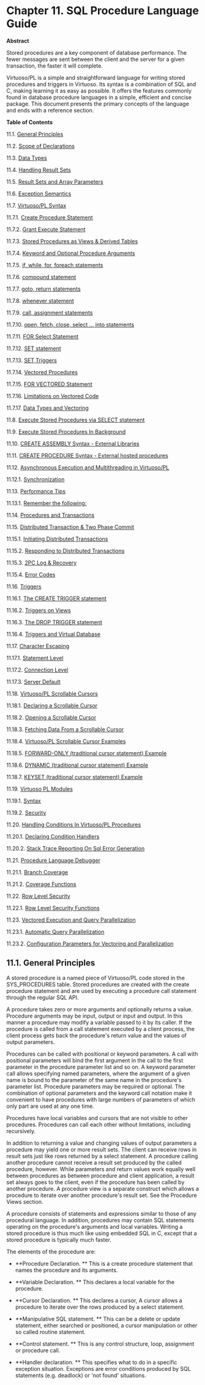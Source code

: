 <div>

<div>

<div>

<div>

# Chapter 11. SQL Procedure Language Guide

</div>

<div>

<div>

**Abstract**

Stored procedures are a key component of database performance. The fewer
messages are sent between the client and the server for a given
transaction, the faster it will complete.

Virtuoso/PL is a simple and straightforward language for writing stored
procedures and triggers in Virtuoso. Its syntax is a combination of SQL
and C, making learning it as easy as possible. It offers the features
commonly found in database procedure languages in a simple, efficient
and concise package. This document presents the primary concepts of the
language and ends with a reference section.

</div>

</div>

</div>

</div>

<div>

**Table of Contents**

<span class="section">11.1. [General
Principles](ch-sqlprocedures.html#generalprinciples)</span>

<span class="section">11.2. [Scope of
Declarations](scopeofdeclaration.html)</span>

<span class="section">11.3. [Data Types](sqlpldatatypes.html)</span>

<span class="section">11.4. [Handling Result
Sets](resultsets.html)</span>

<span class="section">11.5. [Result Sets and Array
Parameters](arrays.html)</span>

<span class="section">11.6. [Exception
Semantics](exceptions.html)</span>

<span class="section">11.7. [Virtuoso/PL Syntax](plref.html)</span>

<span class="section">11.7.1. [Create Procedure
Statement](plref.html#createprocstmt)</span>

<span class="section">11.7.2. [Grant Execute
Statement](grantprocstmt.html)</span>

<span class="section">11.7.3. [Stored Procedures as Views & Derived
Tables](spasviewsandtablespl.html)</span>

<span class="section">11.7.4. [Keyword and Optional Procedure
Arguments](kwds.html)</span>

<span class="section">11.7.5. [if, while, for, foreach
statements](whilestmt.html)</span>

<span class="section">11.7.6. [compound
statement](compoundstmts.html)</span>

<span class="section">11.7.7. [goto, return
statements](gotortnstmts.html)</span>

<span class="section">11.7.8. [whenever
statement](wheneverstmt.html)</span>

<span class="section">11.7.9. [call, assignment
statements](callassignstmt.html)</span>

<span class="section">11.7.10. [open, fetch, close, select ... into
statements](openfetchetcintostmts.html)</span>

<span class="section">11.7.11. [FOR Select
Statement](forstmt.html)</span>

<span class="section">11.7.12. [SET statement](setstmt_01.html)</span>

<span class="section">11.7.13. [SET Triggers](settriggers.html)</span>

<span class="section">11.7.14. [Vectored
Procedures](vectoredprocedure.html)</span>

<span class="section">11.7.15. [FOR VECTORED
Statement](forvectorestatement.html)</span>

<span class="section">11.7.16. [Limitations on Vectored
Code](limitonvectorecode.html)</span>

<span class="section">11.7.17. [Data Types and
Vectoring](datatypesandvectoring.html)</span>

<span class="section">11.8. [Execute Stored Procedures via SELECT
statement](execsqlprocselect.html)</span>

<span class="section">11.9. [Execute Stored Procedures In
Background](execsqlprocfork.html)</span>

<span class="section">11.10. [CREATE ASSEMBLY Syntax - External
Libraries](createassembly.html)</span>

<span class="section">11.11. [CREATE PROCEDURE Syntax - External hosted
procedures](createexthostproc.html)</span>

<span class="section">11.12. [Asynchronous Execution and Multithreading
in Virtuoso/PL](asyncexecmultithread.html)</span>

<span class="section">11.12.1.
[Synchronization](asyncexecmultithread.html#synchronization)</span>

<span class="section">11.13. [Performance Tips](perftips.html)</span>

<span class="section">11.13.1. [Remember the
following:](perftips.html#remember)</span>

<span class="section">11.14. [Procedures and
Transactions](procedures_transactions.html)</span>

<span class="section">11.15. [Distributed Transaction & Two Phase
Commit](twopcimplementation.html)</span>

<span class="section">11.15.1. [Initiating Distributed
Transactions](twopcimplementation.html#twopc_send)</span>

<span class="section">11.15.2. [Responding to Distributed
Transactions](twopc_resp.html)</span>

<span class="section">11.15.3. [2PC Log &
Recovery](twopc_recovery.html)</span>

<span class="section">11.15.4. [Error Codes](twopc_errors.html)</span>

<span class="section">11.16. [Triggers](triggers_01.html)</span>

<span class="section">11.16.1. [The CREATE TRIGGER
statement](triggers_01.html#createtrigger)</span>

<span class="section">11.16.2. [Triggers on
Views](triggers_on_views.html)</span>

<span class="section">11.16.3. [The DROP TRIGGER
statement](droptrigger.html)</span>

<span class="section">11.16.4. [Triggers and Virtual
Database](triggers_vdb.html)</span>

<span class="section">11.17. [Character
Escaping](charescaping.html)</span>

<span class="section">11.17.1. [Statement
Level](charescaping.html#backslashstmt)</span>

<span class="section">11.17.2. [Connection
Level](backslashconlevel.html)</span>

<span class="section">11.17.3. [Server
Default](backslashserver.html)</span>

<span class="section">11.18. [Virtuoso/PL Scrollable
Cursors](plscrollcrsrs.html)</span>

<span class="section">11.18.1. [Declaring a Scrollable
Cursor](plscrollcrsrs.html#plscrolldeclare)</span>

<span class="section">11.18.2. [Opening a Scrollable
Cursor](plscrollopen.html)</span>

<span class="section">11.18.3. [Fetching Data From a Scrollable
Cursor](plscrollfetch.html)</span>

<span class="section">11.18.4. [Virtuoso/PL Scrollable Cursor
Examples](plscrollexamples.html)</span>

<span class="section">11.18.5. [FORWARD-ONLY (traditional cursor
statement) Example](plforwardonlycr.html)</span>

<span class="section">11.18.6. [DYNAMIC (traditional cursor statement)
Example](pldynamiccr.html)</span>

<span class="section">11.18.7. [KEYSET (traditional cursor statement)
Example](plkeysetcr.html)</span>

<span class="section">11.19. [Virtuoso PL
Modules](plmodules.html)</span>

<span class="section">11.19.1.
[Syntax](plmodules.html#plmodsyntax)</span>

<span class="section">11.19.2. [Security](plmodsecurity.html)</span>

<span class="section">11.20. [Handling Conditions In Virtuoso/PL
Procedures](handlingplcondit.html)</span>

<span class="section">11.20.1. [Declaring Condition
Handlers](handlingplcondit.html#declarecondit)</span>

<span class="section">11.20.2. [Stack Trace Reporting On Sql Error
Generation](stacktracesql.html)</span>

<span class="section">11.21. [Procedure Language
Debugger](pldebugger.html)</span>

<span class="section">11.21.1. [Branch
Coverage](pldebugger.html#pldbgplcoverage)</span>

<span class="section">11.21.2. [Coverage
Functions](pldcovfunctions.html)</span>

<span class="section">11.22. [Row Level
Security](rowlevelsecurity.html)</span>

<span class="section">11.22.1. [Row Level Security
Functions](rowlevelsecurity.html#pldrlsfunctions)</span>

<span class="section">11.23. [Vectored Execution and Query
Parallelization](vexqrparl.html)</span>

<span class="section">11.23.1. [Automatic Query
Parallelization](vexqrparl.html#vexqrparlautoqp)</span>

<span class="section">11.23.2. [Configuration Parameters for Vectoring
and Parallelization](vexqrparlconfp.html)</span>

</div>

<div>

<div>

<div>

<div>

## 11.1. General Principles

</div>

</div>

</div>

A stored procedure is a named piece of Virtuoso/PL code stored in the
SYS_PROCEDURES table. Stored procedures are created with the create
procedure statement and are used by executing a procedure call statement
through the regular SQL API.

A procedure takes zero or more arguments and optionally returns a value.
Procedure arguments may be input, output or input and output. In this
manner a procedure may modify a variable passed to it by its caller. If
the procedure is called from a call statement executed by a client
process, the client process gets back the procedure's return value and
the values of output parameters.

Procedures can be called with positional or keyword parameters. A call
with positional parameters will bind the first argument in the call to
the first parameter in the procedure parameter list and so on. A keyword
parameter call allows specifying named parameters, where the argument of
a given name is bound to the parameter of the same name in the
procedure's parameter list. Procedure parameters may be required or
optional. The combination of optional parameters and the keyword call
notation make it convenient to have procedures with large numbers of
parameters of which only part are used at any one time.

Procedures have local variables and cursors that are not visible to
other procedures. Procedures can call each other without limitations,
including recursively.

In addition to returning a value and changing values of output
parameters a procedure may yield one or more result sets. The client can
receive rows in result sets just like rows returned by a select
statement. A procedure calling another procedure cannot receive a result
set produced by the called procedure, however. While parameters and
return values work equally well between procedures as between procedure
and client application, a result set always goes to the client, even if
the procedure has been called by another procedure. A procedure view is
a separate construct which allows a procedure to iterate over another
procedure's result set. See the Procedure Views section.

A procedure consists of statements and expressions similar to those of
any procedural language. In addition, procedures may contain SQL
statements operating on the procedure's arguments and local variables.
Writing a stored procedure is thus much like using embedded SQL in C,
except that a stored procedure is typically much faster.

The elements of the procedure are:

<div>

- **Procedure Declaration. ** This is a create procedure statement that
  names the procedure and its arguments.

- **Variable Declaration. ** This declares a local variable for the
  procedure.

- **Cursor Declaration. ** This declares a cursor, A cursor allows a
  procedure to iterate over the rows produced by a select statement.

- **Manipulative SQL statement. ** This can be a delete or update
  statement, either searched or positioned, a cursor manipulation or
  other so called routine statement.

- **Control statement. ** This is any control structure, loop,
  assignment or procedure call.

- **Handler declaration. ** This specifies what to do in a specific
  exception situation. Exceptions are error conditions produced by SQL
  statements (e.g. deadlock) or 'not found' situations.

</div>

</div>

</div>
